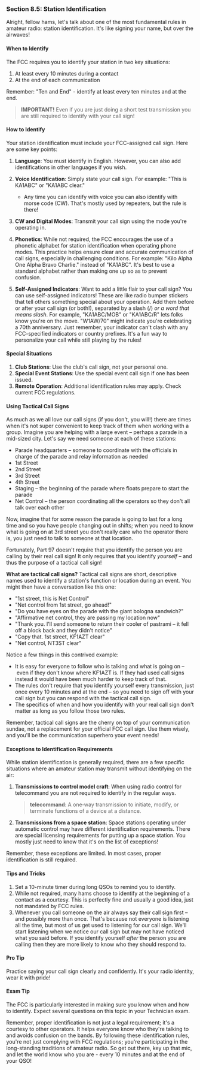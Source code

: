 ### Section 8.5: Station Identification

Alright, fellow hams, let's talk about one of the most fundamental rules in amateur radio: station identification. It's like signing your name, but over the airwaves!

#### When to Identify

The FCC requires you to identify your station in two key situations:
1. At least every 10 minutes during a contact
2. At the end of each communication

Remember: "Ten and End" - identify at least every ten minutes and at the end.

> **IMPORTANT!** Even if you are just doing a short test transmission you are still required to identify with your call sign!

#### How to Identify

Your station identification must include your FCC-assigned call sign. Here are some key points:

1. **Language**: You must identify in English. However, you can also add identifications in other languages if you wish.

2. **Voice Identification**: Simply state your call sign. For example: "This is KA1ABC" or "KA1ABC clear."
   * Any time you can identify with voice you can also identify with morse code (CW). That's mostly used by repeaters, but the rule is there!

3. **CW and Digital Modes**: Transmit your call sign using the mode you're operating in.

4. **Phonetics**: While not required, the FCC encourages the use of a phonetic alphabet for station identification when operating phone modes. This practice helps ensure clear and accurate communication of call signs, especially in challenging conditions. For example: "Kilo Alpha One Alpha Bravo Charlie." instead of "KA1ABC". It's best to use a standard alphabet rather than making one up so as to prevent confusion.

5. **Self-Assigned Indicators**: Want to add a little flair to your call sign? You can use self-assigned indicators! These are like radio bumper stickers that tell others something special about your operation. Add them before or after your call sign (or both!), separated by a slash (/) *or a word that means slash*. For example, "KA1ABC/MOB" or "KA1ABC/R" lets folks know you're on the move. "W1AW/70" might indicate you're celebrating a 70th anniversary. Just remember, your indicator can't clash with any FCC-specified indicators or country prefixes. It's a fun way to personalize your call while still playing by the rules!

#### Special Situations

1. **Club Stations**: Use the club's call sign, not your personal one.
2. **Special Event Stations**: Use the special event call sign if one has been issued.
3. **Remote Operation**: Additional identification rules may apply. Check current FCC regulations.

#### Using Tactical Call Signs

As much as we all love our call signs (if you don't, you will!) there are times when it's not super convenient to keep track of them when working with a group. Imagine you are helping with a large event – perhaps a parade in a mid-sized city. Let's say we need someone at each of these stations:

* Parade headquarters – someone to coordinate with the officials in charge of the parade and relay information as needed
* 1st Street
* 2nd Street
* 3rd Street
* 4th Street
* Staging – the beginning of the parade where floats prepare to start the parade
* Net Control – the person coordinating all the operators so they don't all talk over each other

Now, imagine that for some reason the parade is going to last for a long time and so you have people changing out in shifts; when you need to know what is going on at 3rd street you don't really care who the operator there is, you just need to talk to someone at that location.

Fortunately, Part 97 doesn't require that you identify the person you are calling by their real call sign! It only requires that you identify *yourself* – and thus the purpose of a tactical call sign!

**What are tactical call signs?**
Tactical call signs are short, descriptive names used to identify a station's function or location during an event. You might then have a conversation like this one:

* "1st street, this is Net Control"
* "Net control from 1st street, go ahead!"
* "Do you have eyes on the parade with the giant bologna sandwich?"
* "Affirmative net control, they are passing my location now"
* "Thank you. I'll send someone to return their cooler of pastrami – it fell off a block back and they didn't notice"
* "Copy that. 1st street, KF1AZT clear"
* "Net control, NT3ST clear"

Notice a few things in this contrived example:

* It is easy for everyone to follow who is talking and what is going on – even if they don't know where KF1AZT is. If they had used call signs instead it would have been much harder to keep track of that.
* The rules don't require that you identify yourself every transmission, just once every 10 minutes and at the end – so you need to sign off with your call sign but you can respond with the tactical call sign.
* The specifics of when and how you identify with your real call sign don't matter as long as you follow those two rules.

Remember, tactical call signs are the cherry on top of your communication sundae, not a replacement for your official FCC call sign. Use them wisely, and you'll be the communication superhero your event needs!

#### Exceptions to Identification Requirements

While station identification is generally required, there are a few specific situations where an amateur station may transmit without identifying on the air:

1. **Transmissions to control model craft**: When using radio control for telecommand you are not required to identify in the regular ways. 
   > **telecommand**: A one‐way transmission to initiate, modify, or terminate functions of a device at a 
distance.

2. **Transmissions from a space station**: Space stations operating under automatic control may have different identification requirements. There are special licensing requirements for putting up a space station. You mostly just need to know that it's on the list of exceptions!

Remember, these exceptions are limited. In most cases, proper identification is still required.

#### Tips and Tricks

1. Set a 10-minute timer during long QSOs to remind you to identify.
2. While not required, many hams choose to identify at the beginning of a contact as a courtesy. This is perfectly fine and usually a good idea, just not mandated by FCC rules.
3. Whenever you call someone on the air always say their call sign first – and possibly more than once. That's because not everyone is listening all the time, but most of us get used to listening for our call sign. We'll start listening when we notice our call sign but may not have noticed what you said before. If you identify yourself *after* the person you are calling then they are more likely to know who they should respond to.

#### Pro Tip

Practice saying your call sign clearly and confidently. It's your radio identity, wear it with pride!

#### Exam Tip

The FCC is particularly interested in making sure you know when and how to identify. Expect several questions on this topic in your Technician exam.

Remember, proper identification is not just a legal requirement; it's a courtesy to other operators. It helps everyone know who they're talking to and avoids confusion on the bands. By following these identification rules, you're not just complying with FCC regulations; you're participating in the long-standing traditions of amateur radio. So get out there, key up that mic, and let the world know who you are - every 10 minutes and at the end of your QSO!